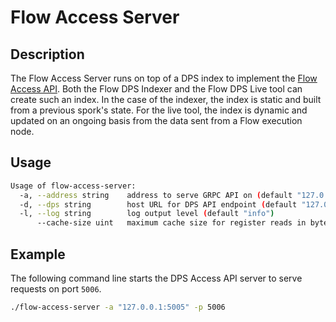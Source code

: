 # Flow Access Server

## Description

The Flow Access Server runs on top of a DPS index to implement the [Flow Access API](https://docs.onflow.org/access-api).
Both the Flow DPS Indexer and the Flow DPS Live tool can create such an index.
In the case of the indexer, the index is static and built from a previous spork's state.
For the live tool, the index is dynamic and updated on an ongoing basis from the data sent from a Flow execution node.

## Usage

```sh
Usage of flow-access-server:
  -a, --address string    address to serve GRPC API on (default "127.0.0.1:5006")
  -d, --dps string        host URL for DPS API endpoint (default "127.0.0.1:5005")
  -l, --log string        log output level (default "info")
      --cache-size uint   maximum cache size for register reads in bytes (default 1000000000)
```

## Example

The following command line starts the DPS Access API server to serve requests on port `5006`.

```sh
./flow-access-server -a "127.0.0.1:5005" -p 5006
```
